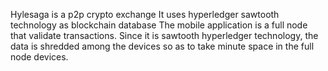 Hylesaga is a p2p crypto exchange 
It uses hyperledger sawtooth technology as blockchain database
The mobile application is a full node that validate transactions.
Since it is sawtooth hyperledger technology, the data is shredded 
among the devices so as to take minute space in the full node devices.